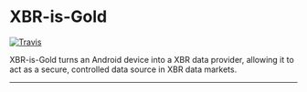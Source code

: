 # XBR-is-Gold

[![Travis](https://travis-ci.org/xbr/xbr-is-gold.svg?branch=master)](https://travis-ci.org/xbr/xbr-is-gold)

XBR-is-Gold turns an Android device into a XBR data provider, allowing it to act as a secure, controlled data source in XBR data markets.

---
